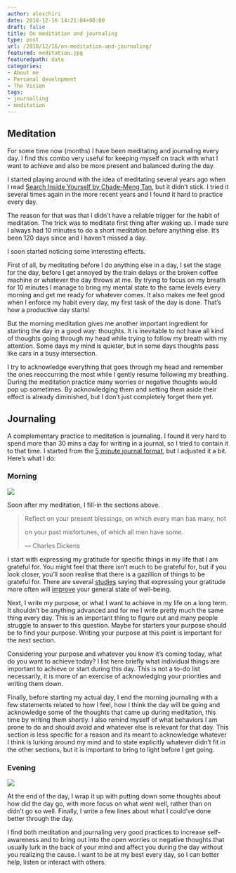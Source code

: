 ```yaml
---
author: alexchiri
date: 2018-12-16 14:21:04+00:00
draft: false
title: On meditation and journaling
type: post
url: /2018/12/16/on-meditation-and-journaling/
featured: meditation.jpg
featuredpath: date
categories:
- About me
- Personal development
- The Vision
tags:
- journalling
- meditation
---
```


## Meditation


For some time now (months) I have been meditating and journaling every day. I find this combo very useful for keeping myself on track with what I want to achieve and also be more present and balanced during the day.

I started playing around with the idea of meditating several years ago when I read [Search Inside Yourself by Chade-Meng Tan](https://www.amazon.com/Search-Inside-Yourself-Unexpected-Achieving/dp/006227726X/), but it didn’t stick. I tried it several times again in the more recent years and I found it hard to practice every day.

The reason for that was that I didn’t have a reliable trigger for the habit of meditation. The trick was to meditate first thing after waking up. I made sure I always had 10 minutes to do a short meditation before anything else. It’s been 120 days since and I haven’t missed a day.

I soon started noticing some interesting effects.

First of all, by meditating before I do anything else in a day, I set the stage for the day, before I get annoyed by the train delays or the broken coffee machine or whatever the day throws at me. By trying to focus on my breath for 10 minutes I manage to bring my mental state to the same levels every morning and get me ready for whatever comes. It also makes me feel good when I enforce my habit every day, my first task of the day is done. That’s how a productive day starts!

But the morning meditation gives me another important ingredient for starting the day in a good way: thoughts. It is inevitable to not have all kind of thoughts going through my head while trying to follow my breath with my attention. Some days my mind is quieter, but in some days thoughts pass like cars in a busy intersection.

I try to acknowledge everything that goes through my head and remember the ones reoccurring the most while I gently resume following my breathing. During the meditation practice many worries or negative thoughts would pop up sometimes. By acknowledging them and setting them aside their effect is already diminished, but I don’t just completely forget them yet.


## Journaling


A complementary practice to meditation is journaling. I found it very hard to spend more than 30 mins a day for writing in a journal, so I tried to contain it to that time. I started from the [5 minute journal format](https://www.intelligentchange.com/products/the-five-minute-journal), but I adjusted it a bit. Here’s what I do:


### Morning


![](/img/2018/12/Screenshot-2018-11-04-at-19.16.03.png)


Soon after my meditation, I fill-in the sections above.


<blockquote>Reflect on your present blessings, on which every man has many, not

on your past misfortunes, of which all men have some.

— Charles Dickens</blockquote>


I start with expressing my gratitude for specific things in my life that I am grateful for. You might feel that there isn’t much to be grateful for, but if you look closer, you’ll soon realise that there is a gazillion of things to be grateful for. There are several [studies](https://greatergood.berkeley.edu/images/application_uploads/sheldon-SustainPositiveEmotion.pdf) saying that expressing your gratitude more often will [improve](https://greatergood.berkeley.edu/pdfs/GratitudePDFs/6Emmons-BlessingsBurdens.pdf) your general state of well-being.

Next, I write my purpose, or what I want to achieve in my life on a long term. It shouldn’t be anything advanced and for me I write pretty much the same thing every day. This is an important thing to figure out and many people struggle to answer to this question. Maybe for starters your purpose should be to find your purpose. Writing your purpose at this point is important for the next section.

Considering your purpose and whatever you know it’s coming today, what do you want to achieve today? I list here briefly what individual things are important to achieve or start during this day. This is not a to-do list necessarily, it is more of an exercise of acknowledging your priorities and writing them down.

Finally, before starting my actual day, I end the morning journaling with a few statements related to how I feel, how I think the day will be going and acknowledge some of the thoughts that came up during meditation, this time by writing them shortly. I also remind myself of what behaviors I am prone to do and should avoid and whatever else is relevant for that day. This section is less specific for a reason and its meant to acknowledge whatever I think is lurking around my mind and to state explicitly whatever didn’t fit in the other sections, but it is important to bring to light before I get going.


### Evening


![](/img/2018/12/Screenshot-2018-11-04-at-19.17.30.png)


At the end of the day, I wrap it up with putting down some thoughts about how did the day go, with more focus on what went well, rather than on didn’t go so well. Finally, I write a few lines about what I could’ve done better through the day.

I find both meditation and journaling very good practices to increase self-awareness and to bring out into the open worries or negative thoughts that usually lurk in the back of your mind and affect you during the day without you realizing the cause. I want to be at my best every day, so I can better help, listen or interact with others.
